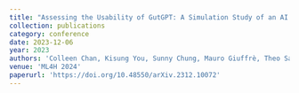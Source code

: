 ```yaml
---
title: "Assessing the Usability of GutGPT: A Simulation Study of an AI Clinical Decision Support System for Gastrointestinal Bleeding Risk"
collection: publications
category: conference
date: 2023-12-06
year: 2023
authors: 'Colleen Chan, Kisung You, Sunny Chung, Mauro Giuffrè, Theo Saarinen, Niroop Rajashekar, <u>Yuan Pu</u>, Yeo Eun Shin, Loren Laine, Ambrose Wong, René Kizilcec, Jasjeet Sekhon, Dennis Shung'
venue: 'ML4H 2024'
paperurl: 'https://doi.org/10.48550/arXiv.2312.10072'
--- 
```

